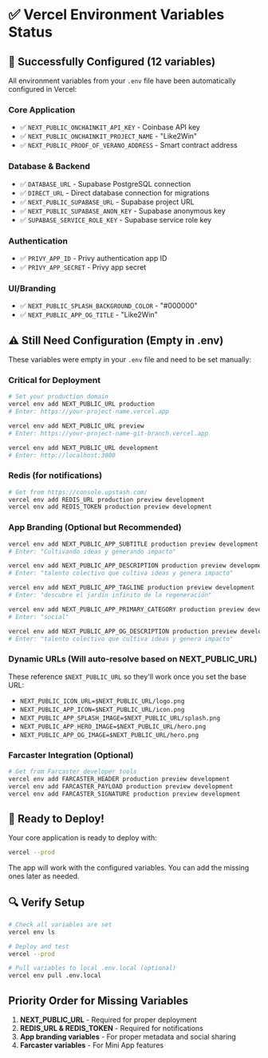 # ✅ Vercel Environment Variables Status

## 🎉 Successfully Configured (12 variables)

All environment variables from your `.env` file have been automatically configured in Vercel:

### Core Application
- ✅ `NEXT_PUBLIC_ONCHAINKIT_API_KEY` - Coinbase API key  
- ✅ `NEXT_PUBLIC_ONCHAINKIT_PROJECT_NAME` - "Like2Win"
- ✅ `NEXT_PUBLIC_PROOF_OF_VERANO_ADDRESS` - Smart contract address

### Database & Backend
- ✅ `DATABASE_URL` - Supabase PostgreSQL connection
- ✅ `DIRECT_URL` - Direct database connection for migrations
- ✅ `NEXT_PUBLIC_SUPABASE_URL` - Supabase project URL
- ✅ `NEXT_PUBLIC_SUPABASE_ANON_KEY` - Supabase anonymous key
- ✅ `SUPABASE_SERVICE_ROLE_KEY` - Supabase service role key

### Authentication
- ✅ `PRIVY_APP_ID` - Privy authentication app ID
- ✅ `PRIVY_APP_SECRET` - Privy app secret

### UI/Branding  
- ✅ `NEXT_PUBLIC_SPLASH_BACKGROUND_COLOR` - "#000000"
- ✅ `NEXT_PUBLIC_APP_OG_TITLE` - "Like2Win"

## ⚠️ Still Need Configuration (Empty in .env)

These variables were empty in your `.env` file and need to be set manually:

### Critical for Deployment
```bash
# Set your production domain
vercel env add NEXT_PUBLIC_URL production
# Enter: https://your-project-name.vercel.app

vercel env add NEXT_PUBLIC_URL preview  
# Enter: https://your-project-name-git-branch.vercel.app

vercel env add NEXT_PUBLIC_URL development
# Enter: http://localhost:3000
```

### Redis (for notifications)
```bash
# Get from https://console.upstash.com/
vercel env add REDIS_URL production preview development
vercel env add REDIS_TOKEN production preview development
```

### App Branding (Optional but Recommended)
```bash
vercel env add NEXT_PUBLIC_APP_SUBTITLE production preview development
# Enter: "Cultivando ideas y generando impacto"

vercel env add NEXT_PUBLIC_APP_DESCRIPTION production preview development  
# Enter: "talento colectivo que cultiva ideas y genera impacto"

vercel env add NEXT_PUBLIC_APP_TAGLINE production preview development
# Enter: "descubre el jardín infinito de la regeneración"

vercel env add NEXT_PUBLIC_APP_PRIMARY_CATEGORY production preview development
# Enter: "social"

vercel env add NEXT_PUBLIC_APP_OG_DESCRIPTION production preview development
# Enter: "talento colectivo que cultiva ideas y genera impacto"
```

### Dynamic URLs (Will auto-resolve based on NEXT_PUBLIC_URL)
These reference `$NEXT_PUBLIC_URL` so they'll work once you set the base URL:
- `NEXT_PUBLIC_ICON_URL=$NEXT_PUBLIC_URL/logo.png`
- `NEXT_PUBLIC_APP_ICON=$NEXT_PUBLIC_URL/icon.png`  
- `NEXT_PUBLIC_APP_SPLASH_IMAGE=$NEXT_PUBLIC_URL/splash.png`
- `NEXT_PUBLIC_APP_HERO_IMAGE=$NEXT_PUBLIC_URL/hero.png`
- `NEXT_PUBLIC_APP_OG_IMAGE=$NEXT_PUBLIC_URL/hero.png`

### Farcaster Integration (Optional)
```bash
# Get from Farcaster developer tools
vercel env add FARCASTER_HEADER production preview development
vercel env add FARCASTER_PAYLOAD production preview development  
vercel env add FARCASTER_SIGNATURE production preview development
```

## 🚀 Ready to Deploy!

Your core application is ready to deploy with:

```bash
vercel --prod
```

The app will work with the configured variables. You can add the missing ones later as needed.

## 🔍 Verify Setup

```bash
# Check all variables are set
vercel env ls

# Deploy and test
vercel --prod

# Pull variables to local .env.local (optional)
vercel env pull .env.local
```

## Priority Order for Missing Variables

1. **NEXT_PUBLIC_URL** - Required for proper deployment
2. **REDIS_URL & REDIS_TOKEN** - Required for notifications
3. **App branding variables** - For proper metadata and social sharing
4. **Farcaster variables** - For Mini App features